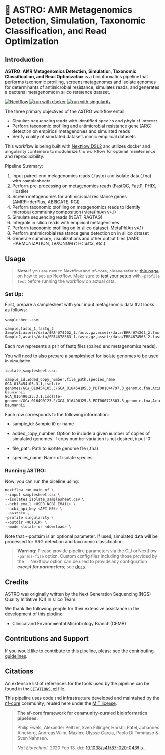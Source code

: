 # :rocket: ASTRO: AMR Metagenomics Detection, Simulation, Taxonomic Classification, and Read Optimization

## Introduction

**ASTRO: AMR Metagenomics Detection, Simulation, Taxonomic Classification, and Read Optimization** is a bioinformatics pipeline that performs taxonomic profiling, screens metagenomes and isolate genomes for determinants of antimicrobial resistance, simulates reads, and generates a bacterial metagenomic in silico reference dataset.

[![Nextflow](https://img.shields.io/badge/nextflow%20DSL2-%E2%89%A522.10.6-23aa62.svg?labelColor=000000)](https://www.nextflow.io/)
[![run with docker](https://img.shields.io/badge/run%20with-docker-0db7ed?labelColor=000000&logo=docker)](https://www.docker.com/)
[![run with singularity](https://img.shields.io/badge/run%20with-singularity-1d355c.svg?labelColor=000000)](https://sylabs.io/docs/)

The three primary objectives of the ASTRO workflow entail:

* Simulate sequencing reads with identified species and phyla of interest
* Perform taxonomic profiling and antimicrobial resistance gene (ARG) detection on empirical metagenomes and simulated reads
* Verify quality of simulated datasets mimic empirical datasets

<!-- TODO nf-core: Include a figure that guides the user through the major workflow steps. Many nf-core
     workflows use the "tube map" design for that. See https://nf-co.re/docs/contributing/design_guidelines#examples for examples.   -->
<!-- TODO nf-core: Fill in short bullet-pointed list of the default steps in the pipeline -->

This workflow is being built with [Nextflow DSL2](https://www.nextflow.io/docs/latest/dsl2.html) and utilizes docker and singularity containers to modularize the workflow for optimal maintenance and reproducibility.

Pipeline Summary:
1.	Input paired-end metagenomics reads (.fastq) and isolate data (.fna) with samplesheets
2.	Perform pre-processing on metagenomics reads (FastQC, FastP, PHIX, Hostile)
3.	Screen metagenomes for antimicrobial resistance genes (AMRFinderPlus, ABRICATE, RGI)
4.	Perform taxonomic profiling on metagenomics reads to identify microbial community composition (MetaPhlAn v4.1)
6.	Simulate sequencing reads (NEAT, RAGTAG)
7.	Integrate in silico reads with empirical metagenomes
8.	Perform taxonomic profiling on in silico dataset (MetaPhlAn v4.1)
9.   Perform antimicrobial resistance gene detection on in silico dataset 
9.	Generate summary, visualizations and other output files (AMR: HARMONIZATION, TAXONOMY: Hclust2, etc.)

## Usage

> **Note**
> If you are new to Nextflow and nf-core, please refer to [this page](https://nf-co.re/docs/usage/installation) on how
> to set-up Nextflow. Make sure to [test your setup](https://nf-co.re/docs/usage/introduction#how-to-run-a-pipeline)
> with `-profile test` before running the workflow on actual data.

### Set Up:

First, prepare a samplesheet with your input metagenomic data that looks as follows:

`samplesheet.csv`:

```csv
sample,fastq_1,fastq_2
Sample1,assets/data/ERR4678562_1.fastq.gz,assets/data/ERR4678562_2.fastq.gz
Sample2,assets/data/ERR4678563_1.fastq.gz,assets/data/ERR4678563_2.fastq.gz
```

Each row represents a pair of fastq files (paired end metagenomics reads).

You will need to also prepare a samplesheet for isolate genomes to be used in simulation. 

`isolate_samplesheet.csv`:
```csv
sample_id,added_copy_number,file_path,species_name
GCA_018454105.3,1,isolate-genomes/GCA_018454105.3/GCA_018454105.3_PDT001044797.3_genomic.fna,Acinetobacter baumannii
GCA_016490125.3,1,isolate-genomes/GCA_016490125.3/GCA_016490125.3_PDT000725303.3_genomic.fna,Acinetobacter baumannii
```
Each row corresponds to the following information:

* sample_id: Sample ID or name

* added_copy_number: Option to include a given number of copies of simulated genomes. If copy number variation is not desired, input '0'

* file_path: Path to isolate genome file (.fna)

* species_name: Name of isolate species

### Running ASTRO:
Now, you can run the pipeline using:


```bash
nextflow run main.nf \
--input samplesheet.csv \
--isolates isolate_samplesheet.csv \
--ncbi_email <USER NCBI EMAIL> \
--ncbi_api_key <API KEY> \
--postsim \
-profile singularity \
--outdir <OUTDIR> \
--mode <local> or <download> \

```
Note that --postsim is an optional parameter. If used, simulated data will be processed for ARG detection and taxonomic classification. 

> **Warning:**
> Please provide pipeline parameters via the CLI or Nextflow `-params-file` option. Custom config files including those
> provided by the `-c` Nextflow option can be used to provide any configuration _**except for parameters**_;
> see [docs](https://nf-co.re/usage/configuration#custom-configuration-files).

## Credits

ASTRO was originally written by the Next Generation Sequencing (NGS) Quality Initiative (QI) In silico Team.

We thank the following people for their extensive assistance in the development of this pipeline:

* Clinical and Environmental Microbiology Branch (CEMB)

<!-- TODO nf-core: If applicable, make list of people who have also contributed -->

## Contributions and Support

If you would like to contribute to this pipeline, please see the [contributing guidelines](.github/CONTRIBUTING.md).

## Citations

<!-- TODO nf-core: Add citation for pipeline after first release. Uncomment lines below and update Zenodo doi and badge at the top of this file. -->
<!-- If you use  tb/prototype for your analysis, please cite it using the following doi: [10.5281/zenodo.XXXXXX](https://doi.org/10.5281/zenodo.XXXXXX) -->

<!-- TODO nf-core: Add bibliography of tools and data used in your pipeline -->

An extensive list of references for the tools used by the pipeline can be found in the [`CITATIONS.md`](CITATIONS.md) file.

This pipeline uses code and infrastructure developed and maintained by the [nf-core](https://nf-co.re) community, reused here under the [MIT license](https://github.com/nf-core/tools/blob/master/LICENSE).

> **The nf-core framework for community-curated bioinformatics pipelines.**
>
> Philip Ewels, Alexander Peltzer, Sven Fillinger, Harshil Patel, Johannes Alneberg, Andreas Wilm, Maxime Ulysse Garcia, Paolo Di Tommaso & Sven Nahnsen.
>
> _Nat Biotechnol._ 2020 Feb 13. doi: [10.1038/s41587-020-0439-x](https://dx.doi.org/10.1038/s41587-020-0439-x).
